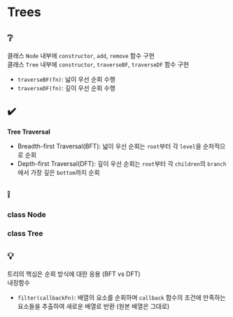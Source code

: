 # Trees

## ❔
클래스 `Node` 내부에 `constructor`, `add`, `remove` 함수 구현  
클래스 `Tree` 내부에 `constructor`, `traverseBF`, `traverseDF` 함수 구현
- `traverseBF(fn)`: 넓이 우선 순회 수행
- `traverseDF(fn)`: 깊이 우선 순회 수행

## ✔️
**Tree Traversal**
- Breadth-first Traversal(BFT): 넓이 우선 순회는 `root`부터 각 `level`을 순차적으로 순회
- Depth-first Traversal(DFT): 깊이 우선 순회는 `root`부터 각 `children`의 `branch`에서 가장 깊은 `bottom`까지 순회

## ❕
### class Node

### class Tree

### 

## 💡
트리의 핵심은 순회 방식에 대한 응용 (BFT vs DFT)  
내장함수
- `filter(callbackFn)`: 배열의 요소를 순회하며 `callback` 함수의 조건에 만족하는 요소들을 추출하여 새로운 배열로 반환 (원본 배열은 그대로)

